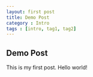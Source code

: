 ```yaml
---
layout: first post
title: Demo Post
category : Intro
tags : [intro, tag1, tag2]
---
```


## Demo Post

This is my first post. Hello world!

